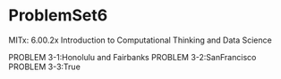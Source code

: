 ProblemSet6
===========

MITx: 6.00.2x Introduction to Computational Thinking and Data Science

PROBLEM 3-1:Honolulu and Fairbanks
PROBLEM 3-2:SanFrancisco 
PROBLEM 3-3:True

